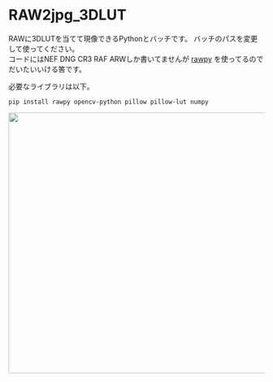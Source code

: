 # RAW2jpg_3DLUT

RAWに3DLUTを当てて現像できるPythonとバッチです。 
バッチのパスを変更して使ってください。  
  コードにはNEF DNG CR3 RAF ARWしか書いてませんが [rawpy](https://github.com/letmaik/rawpy) を使ってるのでだいたいいける筈です。
  
必要なライブラリは以下。
```
pip install rawpy opencv-python pillow pillow-lut numpy
```

    
<img src="img/sample.png" width="512">
